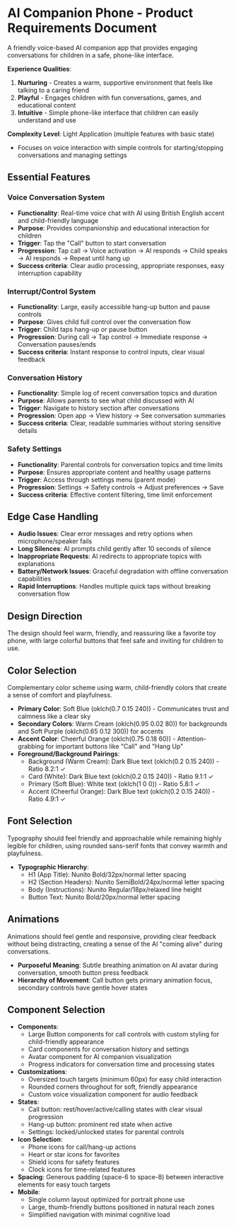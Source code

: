 # AI Companion Phone - Product Requirements Document

A friendly voice-based AI companion app that provides engaging conversations for children in a safe, phone-like interface.

**Experience Qualities**:
1. **Nurturing** - Creates a warm, supportive environment that feels like talking to a caring friend
2. **Playful** - Engages children with fun conversations, games, and educational content
3. **Intuitive** - Simple phone-like interface that children can easily understand and use

**Complexity Level**: Light Application (multiple features with basic state)
- Focuses on voice interaction with simple controls for starting/stopping conversations and managing settings

## Essential Features

### Voice Conversation System
- **Functionality**: Real-time voice chat with AI using British English accent and child-friendly language
- **Purpose**: Provides companionship and educational interaction for children
- **Trigger**: Tap the "Call" button to start conversation
- **Progression**: Tap call → Voice activation → AI responds → Child speaks → AI responds → Repeat until hang up
- **Success criteria**: Clear audio processing, appropriate responses, easy interruption capability

### Interrupt/Control System  
- **Functionality**: Large, easily accessible hang-up button and pause controls
- **Purpose**: Gives child full control over the conversation flow
- **Trigger**: Child taps hang-up or pause button
- **Progression**: During call → Tap control → Immediate response → Conversation pauses/ends
- **Success criteria**: Instant response to control inputs, clear visual feedback

### Conversation History
- **Functionality**: Simple log of recent conversation topics and duration
- **Purpose**: Allows parents to see what child discussed with AI
- **Trigger**: Navigate to history section after conversations
- **Progression**: Open app → View history → See conversation summaries
- **Success criteria**: Clear, readable summaries without storing sensitive details

### Safety Settings
- **Functionality**: Parental controls for conversation topics and time limits
- **Purpose**: Ensures appropriate content and healthy usage patterns
- **Trigger**: Access through settings menu (parent mode)
- **Progression**: Settings → Safety controls → Adjust preferences → Save
- **Success criteria**: Effective content filtering, time limit enforcement

## Edge Case Handling
- **Audio Issues**: Clear error messages and retry options when microphone/speaker fails
- **Long Silences**: AI prompts child gently after 10 seconds of silence
- **Inappropriate Requests**: AI redirects to appropriate topics with explanations
- **Battery/Network Issues**: Graceful degradation with offline conversation capabilities
- **Rapid Interruptions**: Handles multiple quick taps without breaking conversation flow

## Design Direction
The design should feel warm, friendly, and reassuring like a favorite toy phone, with large colorful buttons that feel safe and inviting for children to use.

## Color Selection
Complementary color scheme using warm, child-friendly colors that create a sense of comfort and playfulness.

- **Primary Color**: Soft Blue (oklch(0.7 0.15 240)) - Communicates trust and calmness like a clear sky
- **Secondary Colors**: Warm Cream (oklch(0.95 0.02 80)) for backgrounds and Soft Purple (oklch(0.65 0.12 300)) for accents
- **Accent Color**: Cheerful Orange (oklch(0.75 0.18 60)) - Attention-grabbing for important buttons like "Call" and "Hang Up"
- **Foreground/Background Pairings**: 
  - Background (Warm Cream): Dark Blue text (oklch(0.2 0.15 240)) - Ratio 8.2:1 ✓
  - Card (White): Dark Blue text (oklch(0.2 0.15 240)) - Ratio 9.1:1 ✓
  - Primary (Soft Blue): White text (oklch(1 0 0)) - Ratio 5.8:1 ✓
  - Accent (Cheerful Orange): Dark Blue text (oklch(0.2 0.15 240)) - Ratio 4.9:1 ✓

## Font Selection
Typography should feel friendly and approachable while remaining highly legible for children, using rounded sans-serif fonts that convey warmth and playfulness.

- **Typographic Hierarchy**:
  - H1 (App Title): Nunito Bold/32px/normal letter spacing
  - H2 (Section Headers): Nunito SemiBold/24px/normal letter spacing  
  - Body (Instructions): Nunito Regular/18px/relaxed line height
  - Button Text: Nunito Bold/20px/normal letter spacing

## Animations
Animations should feel gentle and responsive, providing clear feedback without being distracting, creating a sense of the AI "coming alive" during conversations.

- **Purposeful Meaning**: Subtle breathing animation on AI avatar during conversation, smooth button press feedback
- **Hierarchy of Movement**: Call button gets primary animation focus, secondary controls have gentle hover states

## Component Selection
- **Components**: 
  - Large Button components for call controls with custom styling for child-friendly appearance
  - Card components for conversation history and settings
  - Avatar component for AI companion visualization
  - Progress indicators for conversation time and processing states
- **Customizations**: 
  - Oversized touch targets (minimum 60px) for easy child interaction
  - Rounded corners throughout for soft, friendly appearance
  - Custom voice visualization component for audio feedback
- **States**: 
  - Call button: rest/hover/active/calling states with clear visual progression
  - Hang-up button: prominent red state when active
  - Settings: locked/unlocked states for parental controls
- **Icon Selection**: 
  - Phone icons for call/hang-up actions
  - Heart or star icons for favorites
  - Shield icons for safety features
  - Clock icons for time-related features
- **Spacing**: Generous padding (space-6 to space-8) between interactive elements for easy touch targets
- **Mobile**: 
  - Single column layout optimized for portrait phone use
  - Large, thumb-friendly buttons positioned in natural reach zones
  - Simplified navigation with minimal cognitive load